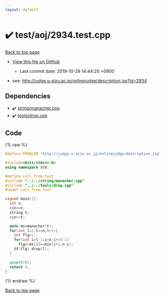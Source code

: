 ```yaml
---
layout: default
---
```


<!-- mathjax config similar to math.stackexchange -->
<script type="text/javascript" async
  src="https://cdnjs.cloudflare.com/ajax/libs/mathjax/2.7.5/MathJax.js?config=TeX-MML-AM_CHTML">
</script>
<script type="text/x-mathjax-config">
  MathJax.Hub.Config({
    TeX: { equationNumbers: { autoNumber: "AMS" }},
    tex2jax: {
      inlineMath: [ ['$','$'] ],
      processEscapes: true
    },
    "HTML-CSS": { matchFontHeight: false },
    displayAlign: "left",
    displayIndent: "2em"
  });
</script>

<script type="text/javascript" src="https://cdnjs.cloudflare.com/ajax/libs/jquery/3.4.1/jquery.min.js"></script>
<script src="https://cdn.jsdelivr.net/npm/jquery-balloon-js@1.1.2/jquery.balloon.min.js" integrity="sha256-ZEYs9VrgAeNuPvs15E39OsyOJaIkXEEt10fzxJ20+2I=" crossorigin="anonymous"></script>
<script type="text/javascript" src="../../../assets/js/copy-button.js"></script>
<link rel="stylesheet" href="../../../assets/css/copy-button.css" />


# :heavy_check_mark: test/aoj/2934.test.cpp
<a href="../../../index.html">Back to top page</a>

* <a href="{{ site.github.repository_url }}/blob/master/test/aoj/2934.test.cpp">View this file on GitHub</a>
    - Last commit date: 2019-10-29 14:44:20 +0900


* see: <a href="http://judge.u-aizu.ac.jp/onlinejudge/description.jsp?id=2934">http://judge.u-aizu.ac.jp/onlinejudge/description.jsp?id=2934</a>


## Dependencies
* :heavy_check_mark: <a href="../../../library/string/manacher.cpp.html">string/manacher.cpp</a>
* :heavy_check_mark: <a href="../../../library/tools/drop.cpp.html">tools/drop.cpp</a>


## Code
{% raw %}
```cpp
#define PROBLEM "http://judge.u-aizu.ac.jp/onlinejudge/description.jsp?id=2934"

#include<bits/stdc++.h>
using namespace std;

#define call_from_test
#include "../../string/manacher.cpp"
#include "../../tools/drop.cpp"
#undef call_from_test

signed main(){
  int n;
  cin>>n;
  string t;
  cin>>t;

  auto ms=manacher(t);
  for(int l=2;l<=n;l++){
    int flg=1;
    for(int i=l-1;i<n;i+=l-1)
      flg&=ms[i]==min(i+1,n-i);
    if(flg) drop(l);
  }

  assert(0);
  return 0;
}

```
{% endraw %}

<a href="../../../index.html">Back to top page</a>


